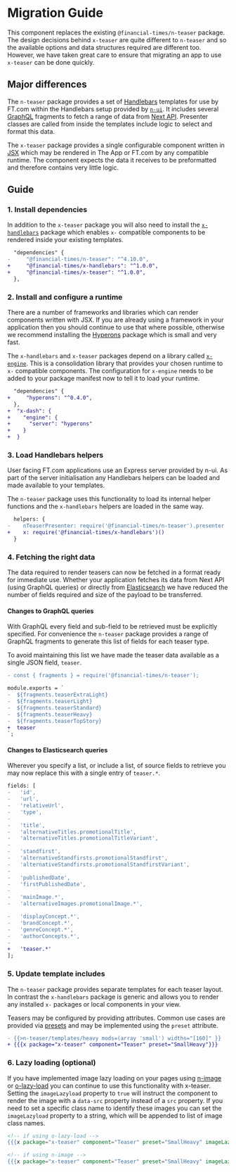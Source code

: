 # Migration Guide

This component replaces the existing `@financial-times/n-teaser` package. The design decisions behind `x-teaser` are quite different to `n-teaser` and so the available options and data structures required are different too. However, we have taken great care to ensure that migrating an app to use `x-teaser` can be done quickly.

## Major differences

The `n-teaser` package provides a set of [Handlebars] templates for use by FT.com within the Handlebars setup provided by [`n-ui`][n-ui]. It includes several [GraphQL] fragments to fetch a range of data from [Next API]. Presenter classes are called from inside the templates include logic to select and format this data.

The `x-teaser` package provides a single configurable component written in [JSX] which may be rendered in The App or FT.com by any compatible runtime. The component expects the data it receives to be preformatted and therefore contains very little logic.

[Handlebars]: https://handlebarsjs.com/
[n-ui]: https://github.com/Financial-Times/n-ui
[GraphQL]: https://graphql.org/
[Next API]: https://github.com/Financial-Times/next-api
[JSX]: https://jasonformat.com/wtf-is-jsx/

## Guide

### 1. Install dependencies

In addition to the `x-teaser` package you will also need to install the [`x-handlebars`][x-handlebars] package which enables `x-` compatible components to be rendered inside your existing templates.

```diff
  "dependencies" {
-     "@financial-times/n-teaser": "^4.10.0",
+     "@financial-times/x-handlebars": "^1.0.0",
+     "@financial-times/x-teaser": "^1.0.0",
  },
```

[x-handlebars]: https://github.com/Financial-Times/x-dash/tree/master/packages/x-handlebars

### 2. Install and configure a runtime

There are a number of frameworks and libraries which can render components written with JSX. If you are already using a framework in your application then you should continue to use that where possible, otherwise we recommend installing the [Hyperons](https://www.npmjs.com/package/hyperons) package which is small and very fast.

The `x-handlebars` and `x-teaser` packages depend on a library called [`x-engine`][x-engine]. This is a consolidation library that provides your chosen runtime to `x-` compatible components. The configuration for `x-engine` needs to be added to your package manifest now to tell it to load your runtime.

```diff
  "dependencies" {
+     "hyperons": "^0.4.0",
  },
+  "x-dash": {
+    "engine": {
+      "server": "hyperons"
+    }
+  }
```

[x-engine]: https://github.com/Financial-Times/x-dash/tree/master/packages/x-handlebars

### 3. Load Handlebars helpers

User facing FT.com applications use an Express server provided by n-ui. As part of the server initialisation any Handlebars helpers can be loaded and made available to your templates.

The `n-teaser` package uses this functionality to load its internal helper functions and the `x-handlebars` helpers are loaded in the same way.

```diff
  helpers: {
-    nTeaserPresenter: require('@financial-times/n-teaser').presenter
+    x: require('@financial-times/x-handlebars')()
  }
```

### 4. Fetching the right data

The data required to render teasers can now be fetched in a format ready for immediate use. Whether your application fetches its data from Next API (using GraphQL queries) or directly from [Elasticsearch] we have reduced the number of fields required and size of the payload to be transferred.

[Elasticsearch]: https://github.com/Financial-Times/next-es-interface/

#### Changes to GraphQL queries

With GraphQL every field and sub-field to be retrieved must be explicitly specified. For convenience the `n-teaser` package provides a range of GraphQL fragments to generate this list of fields for each teaser type.

To avoid maintaining this list we have made the teaser data available as a single JSON field, `teaser`.

```diff
- const { fragments } = require('@financial-times/n-teaser');

module.exports = `
-  ${fragments.teaserExtraLight}
-  ${fragments.teaserLight}
-  ${fragments.teaserStandard}
-  ${fragments.teaserHeavy}
-  ${fragments.teaserTopStory}
+  teaser
`;
```

#### Changes to Elasticsearch queries

Wherever you specify a list, or include a list, of source fields to retrieve you may now replace this with a single entry of `teaser.*`.

```diff
fields: [
-   'id',
-   'url',
-   'relativeUrl',
-   'type',
-
-   'title',
-   'alternativeTitles.promotionalTitle',
-   'alternativeTitles.promotionalTitleVariant',
-
-   'standfirst',
-   'alternativeStandfirsts.promotionalStandfirst',
-   'alternativeStandfirsts.promotionalStandfirstVariant',
-
-   'publishedDate',
-   'firstPublishedDate',
-
-   'mainImage.*',
-   'alternativeImages.promotionalImage.*',

-   'displayConcept.*',
-   'brandConcept.*',
-   'genreConcept.*',
-   'authorConcepts.*',
-
+   'teaser.*'
];
```

### 5. Update template includes

The `n-teaser` package provides separate templates for each teaser layout. In contrast the `x-handlebars` package is generic and allows you to render any installed `x-` packages or local components in your view.

Teasers may be configured by providing attributes. Common use cases are provided via [presets](../readme.md#presets) and may be implemented using the `preset` attribute.

```diff
- {{>n-teaser/templates/heavy mods=(array 'small') widths="[160]" }}
+ {{{x package="x-teaser" component="Teaser" preset="SmallHeavy"}}}
```

### 6. Lazy loading (optional)

If you have implemented image lazy loading on your pages using [n-image] or [o-lazy-load] you can continue to use this functionality with x-teaser. Setting the `imageLazyload` property to `true` will instruct the component to render the image with a `data-src` property instead of a `src` property. If you need to set a specific class name to identify these images you can set the `imageLazyload` property to a string, which will be appended to list of image class names.

```handlebars
<!-- if using o-lazy-load -->
{{{x package="x-teaser" component="Teaser" preset="SmallHeavy" imageLazyload=true}}}

<!-- if using n-image -->
{{{x package="x-teaser" component="Teaser" preset="SmallHeavy" imageLazyload="n-image--lazy-loading"}}}
```

[n-image]: https://github.com/Financial-Times/n-image
[o-lazy-load]: https://github.com/Financial-Times/o-lazy-load/
